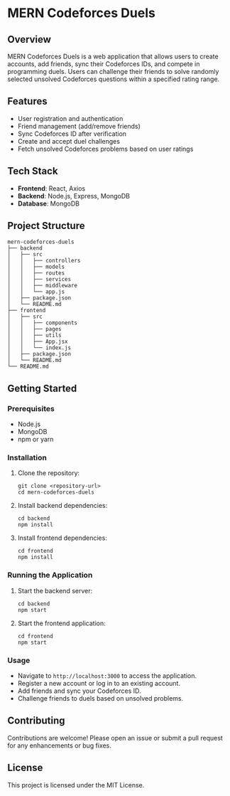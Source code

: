 # MERN Codeforces Duels

## Overview
MERN Codeforces Duels is a web application that allows users to create accounts, add friends, sync their Codeforces IDs, and compete in programming duels. Users can challenge their friends to solve randomly selected unsolved Codeforces questions within a specified rating range.

## Features
- User registration and authentication
- Friend management (add/remove friends)
- Sync Codeforces ID after verification
- Create and accept duel challenges
- Fetch unsolved Codeforces problems based on user ratings

## Tech Stack
- **Frontend**: React, Axios
- **Backend**: Node.js, Express, MongoDB
- **Database**: MongoDB

## Project Structure
```
mern-codeforces-duels
├── backend
│   ├── src
│   │   ├── controllers
│   │   ├── models
│   │   ├── routes
│   │   ├── services
│   │   ├── middleware
│   │   └── app.js
│   ├── package.json
│   └── README.md
├── frontend
│   ├── src
│   │   ├── components
│   │   ├── pages
│   │   ├── utils
│   │   ├── App.jsx
│   │   └── index.js
│   ├── package.json
│   └── README.md
└── README.md
```

## Getting Started

### Prerequisites
- Node.js
- MongoDB
- npm or yarn

### Installation

1. Clone the repository:
   ```
   git clone <repository-url>
   cd mern-codeforces-duels
   ```

2. Install backend dependencies:
   ```
   cd backend
   npm install
   ```

3. Install frontend dependencies:
   ```
   cd frontend
   npm install
   ```

### Running the Application

1. Start the backend server:
   ```
   cd backend
   npm start
   ```

2. Start the frontend application:
   ```
   cd frontend
   npm start
   ```

### Usage
- Navigate to `http://localhost:3000` to access the application.
- Register a new account or log in to an existing account.
- Add friends and sync your Codeforces ID.
- Challenge friends to duels based on unsolved problems.

## Contributing
Contributions are welcome! Please open an issue or submit a pull request for any enhancements or bug fixes.

## License
This project is licensed under the MIT License.